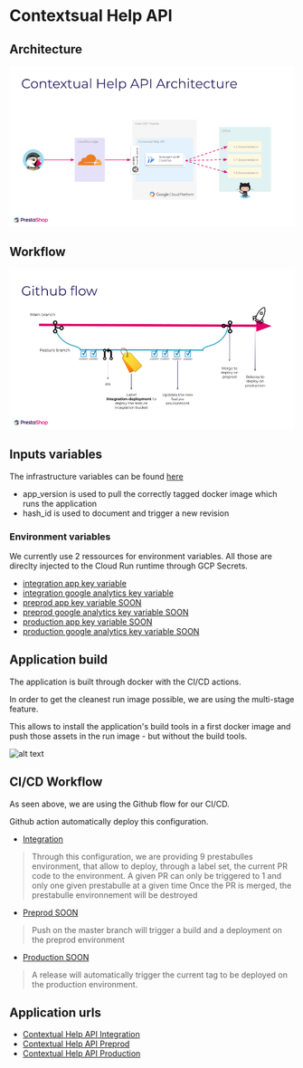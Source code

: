 # Contextsual Help API

## Architecture

![alt text](pics/architecture.png "PrestaShop Accounts New GCP infra Schema")

## Workflow

![alt text](pics/workflow.png "PrestaShop Accounts Workflow")

## Inputs variables

The infrastructure variables can be found [here](variables.tf)
* app_version is used to pull the correctly tagged docker image which runs the application
* hash_id is used to document and trigger a new revision

### Environment variables

We currently use 2 ressources for environment variables.
All those are direclty injected to the Cloud Run runtime through GCP Secrets.

* [integration app key variable](https://console.cloud.google.com/security/secret-manager/secret/contextual-help-api-key/versions?cloudshell=false&project=core-oss-integration)
* [integration google analytics key variable](https://console.cloud.google.com/security/secret-manager/secret/contextual-help-api-google-analytics/versions?cloudshell=false&project=core-oss-integration)
* [preprod app key variable SOON]()
* [preprod google analytics key variable SOON]()
* [production app key variable SOON]()
* [production google analytics key variable SOON]()

## Application build

The application is built through docker with the CI/CD actions.

In order to get the cleanest run image possible, we are using the multi-stage feature.

This allows to install the application's build tools in a first docker image and push those assets in the run image - but without the build tools.

![alt text](pics/mutlistage.png "Docker Multi-Stage")

## CI/CD Workflow

As seen above, we are using the Github flow for our CI/CD.

Github action automatically deploy this configuration.
* [Integration](../.github/workflows/contextual-help-api-cd-integration.yml )
> Through this configuration, we are providing 9 prestabulles environment, that allow to deploy, through a label set, the current PR code to the environment.
> A given PR can only be triggered to 1 and only one given prestabulle at a given time
> Once the PR is merged, the prestabulle environnement will be destroyed

* [Preprod SOON](../.github/workflows/contextual-help-api-cd-preprod.yml )
> Push on the master branch will trigger a build and a deployment on the preprod environment

* [Production SOON](../.github/workflows/contextual-help-api-cd-production.yml)
> A release will automatically trigger the current tag to be deployed on the production environment.

## Application urls

* [Contextual Help API Integration](https://integration-help.prestashop-project.org/en/doc/AdminDashboard?version=1.7.8.0)
* [Contextual Help API Preprod](https://preprod-help.prestashop-project.org/en/doc/AdminDashboard?version=1.7.8.0)
* [Contextual Help API Production](https://help.prestashop-project.org/en/doc/AdminDashboard?version=1.7.8.0)
